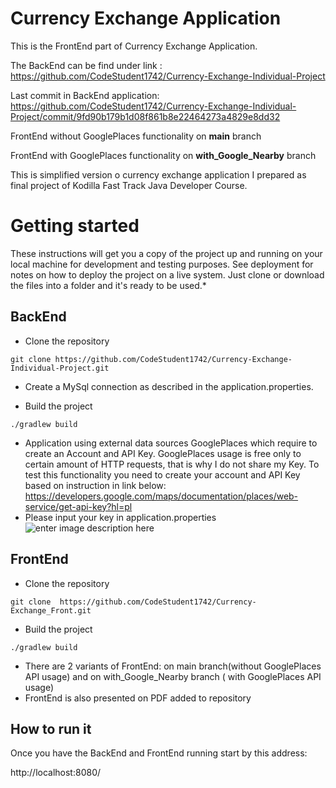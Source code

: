 # Currency Exchange Application
This is the FrontEnd part of Currency Exchange Application.

The BackEnd can be find under link : https://github.com/CodeStudent1742/Currency-Exchange-Individual-Project

Last commit in BackEnd application: https://github.com/CodeStudent1742/Currency-Exchange-Individual-Project/commit/9fd90b179b1d08f861b8e22464273a4829e8dd32

FrontEnd without GooglePlaces functionality on **main** branch

FrontEnd with GooglePlaces functionality on **with_Google_Nearby**  branch

This is simplified version o currency exchange application I prepared as final project of Kodilla Fast Track Java Developer Course.

# Getting started
These instructions will get you a copy of the project up and running on your local machine for development and testing purposes.
See deployment for notes on how to deploy the project on a live system. Just clone or download the files into a folder and it's ready to be used.*

## BackEnd

- Clone the repository
```
git clone https://github.com/CodeStudent1742/Currency-Exchange-Individual-Project.git
```
- Create a MySql connection as described in the application.properties.

- Build the project
```
./gradlew build
```
- Application  using external data sources GooglePlaces which require to create an Account and API Key.
GooglePlaces usage is free only to certain amount of HTTP requests, that is why I do not share my Key.
To test this functionality you need to create your account and API Key based on instruction in link below:
https://developers.google.com/maps/documentation/places/web-service/get-api-key?hl=pl
- Please input your key in application.properties
![enter image description here](https://snipboard.io/MV0n2o.jpg)

## FrontEnd
- Clone the repository
```
git clone  https://github.com/CodeStudent1742/Currency-Exchange_Front.git
```

- Build the project
```
./gradlew build
```
- There are 2 variants of FrontEnd: on  main branch(without GooglePlaces API usage) and  on with_Google_Nearby branch ( with GooglePlaces API usage)
- FrontEnd is also presented on PDF added to repository
## How to run it

Once you have the BackEnd and FrontEnd running start by this address:


http://localhost:8080/

